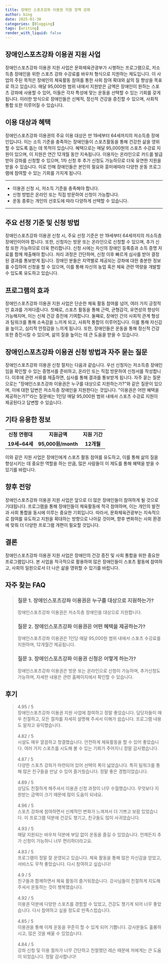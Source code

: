 ```yaml
---
title: 장애인 스포츠강좌 이용권 지원 정책 강화
author: bing
date: 2025-01-30
categories: [Blogging]
tags: [writing]
render_with_liquid: false
---
```



<h2 id='장애인스포츠강좌_이용권_지원사업'>장애인스포츠강좌 이용권 지원 사업</h2>

<p>장애인스포츠강좌 이용권 지원 사업은 문화체육관광부가 시행하는 프로그램으로, 저소득층 장애인을 위한 스포츠 강좌 수강료를 바우처 형식으로 지원하는 제도입니다. 이 사업의 주된 목적은 장애인의 체육활동 참여를 통한 사회 참여 확대와 삶의 질 향상을 목표로 하고 있습니다. 매달 95,000원 범위 내에서 지원받은 금액은 장애인이 원하는 스포츠 강좌에 사용할 수 있어, 이들은 각자 특성에 맞는 운동을 선택할 수 있는 기회를 갖게 됩니다. 이러한 방식으로 장애인들은 신체적, 정신적 건강을 증진할 수 있으며, 사회적 통합 또한 이루어질 수 있습니다.</p>

<h2 id='이용대상과_혜택'>이용 대상과 혜택</h2>

<p>장애인스포츠강좌 이용권의 주요 이용 대상은 만 19세부터 64세까지의 저소득층 장애인입니다. 이는 소득 기준을 충족하는 장애인들이 스포츠활동을 통해 건강한 삶을 영위할 수 있도록 돕는 데 목적이 있습니다. 혜택으로는 매달 95,000원의 스포츠 수강료 지원이 있으며, 이 지원은 연간 12개월 동안 지속됩니다. 이용자는 온라인으로 카드를 발급받아 강좌를 신청할 수 있으며, 1차 신청 후 추가 신청도 가능하므로 더욱 유연한 지원을 받을 수 있습니다. 이로 인해 장애인들은 본인의 필요와 흥미에따라 다양한 운동 프로그램에 참여할 수 있는 기회를 가지게 됩니다.</p>

<hr />

<ul>
    <li>이용권 신청 시, 저소득 기준을 충족해야 합니다.</li>
    <li>신청 방법은 온라인 또는 직접 방문하여 신청이 가능합니다.</li>
    <li>운동 종류는 개인의 선호도에 따라 다양하게 선택할 수 있습니다.</li>
</ul>

<hr />

<h2 id='선정기준_및_신청방법'>주요 선정 기준 및 신청 방법</h2>

<p>장애인스포츠강좌 이용권 신청 시, 주요 선정 기준은 만 19세부터 64세까지의 저소득층 장애인이어야 합니다. 또한, 신청자는 방문 또는 온라인으로 신청할 수 있으며, 추가 신청 또한 가능하므로 더욱 편리합니다. 신청 시에는 자신의 장애인 등록증과 소득 증명 자료를 함께 제출해야 합니다. 처리 과정은 간단하며, 신청 이후 빠르게 심사를 받아 결정된 결과를 통보받게 됩니다. 장애인 분들은 지역별로 제공되는 강좌에 대한 충분한 정보를 수집하여 신청을 할 수 있으며, 이를 통해 자신의 농업 혹은 체육 관련 역량을 개발할 수 있도록 유도하고 있습니다.</p>

<h2 id='프로그램의_효과'>프로그램의 효과</h2>

<p>장애인스포츠강좌 이용권 지원 사업은 단순한 체육 활동 참여를 넘어, 여러 가지 긍정적인 효과를 가져다줍니다. 첫째로, 스포츠 활동을 통해 근력, 균형감각, 유연성의 향상이 가능해지며, 이는 신체 건강 증진에 기여합니다. 둘째로, 장애인 간의 사회적 관계 형성과 팀워크를 통해 소속감을 느끼게 되고, 사회적 통합이 이루어집니다. 이를 통해 자신감을 높이고, 심리적 안정감을 느끼게 됩니다. 또한, 장애인들은 운동을 통해 정신적 건강 또한 증진시킬 수 있으며, 삶의 질을 높이는 데 큰 도움을 받을 수 있습니다.</p>

<h2 id='신청방법_자주_묻는_질문'>장애인스포츠강좌 이용권 신청 방법과 자주 묻는 질문</h2>

<p>장애인스포츠강좌 이용권 신청 절차는 다음과 같습니다. 우선 신청자는 저소득층 장애인임을 확인할 수 있는 증명서를 준비하고, 온라인 또는 직접 방문하여 신청서를 작성합니다. 이후에 관련 서류를 제출하면, 심사를 통해 결과를 통보받게 됩니다. 자주 묻는 질문으로는 "장애인스포츠강좌 이용권은 누구를 대상으로 지원하는가?"와 같은 질문이 있으며, 이에 대한 답변은 저소득층 장애인을 지원한다는 것입니다. "이용권은 어떤 혜택을 제공하는가?"라는 질문에는 1인당 매달 95,000원 범위 내에서 스포츠 수강료 지원이 제공된다고 답변할 수 있습니다.</p>

<h2 id='기타_정보'>기타 유용한 정보</h2>

<table>
    <tr>
        <td style="text-align: center; height: 17px;"><b>신청 연령대</b></td>
        <td style="text-align: center; height: 17px;"><b>지원금액</b></td>
        <td style="text-align: center; height: 17px;"><b>지원 기간</b></td>
    </tr>
    <tr>
        <td style="text-align: center; height: 17px;"><b>19세~64세</b></td>
        <td style="text-align: center; height: 17px;"><b>95,000원/month</b></td>
        <td style="text-align: center; height: 17px;"><b>12개월</b></td>
    </tr>
</table>

<p>이와 같은 지원 사업은 장애인에게 스포츠 활동 참여를 유도하고, 이를 통해 삶의 질을 향상시키는 데 중요한 역할을 하는 만큼, 많은 사람들이 이 제도를 통해 혜택을 받을 수 있기를 바랍니다.</p>

<h2 id='향후_전망'>향후 전망</h2>

<p>장애인스포츠강좌 이용권 지원 사업은 앞으로 더 많은 장애인들이 참여하게 될 것으로 기대됩니다. 프로그램을 통해 장애인들이 체육활동에 적극 참여하며, 이는 개인의 발전과 사회 통합을 동시에 이루는 중요한 기회입니다. 따라서, 문화체육관광부는 지속적으로 참여를 유도하고 지원을 확대하는 방향으로 나아갈 것이며, 향후 변화하는 사회 환경에 맞춰 더 다양한 프로그램 개편이 필요할 것입니다.</p>

<h2 id='결론'>결론</h2>

<p>장애인스포츠강좌 이용권 지원 사업은 장애인의 건강 증진 및 사회 통합을 위한 중요한 프로그램입니다. 본 사업을 적극적으로 활용하여 많은 장애인들이 스포츠 활동에 참여하고, 사회의 일원으로서 더 나은 삶을 영위할 수 있기를 바랍니다.</p>


<h2 id='자주_찾는_FAQ'>자주 찾는 FAQ</h2>
<div itemscope="" itemtype="https://schema.org/FAQPage"> 
<blockquote> 
<div itemscope="" itemprop="mainEntity" itemtype="https://schema.org/Question"> 
<h3 itemprop="name">질문 1. 장애인스포츠강좌 이용권은 누구를 대상으로 지원하는가?</h3> 
<div itemscope="" itemprop="acceptedAnswer" itemtype="https://schema.org/Answer"> 
<span itemprop="text"> 
<p>장애인스포츠강좌 이용권은 저소득층 장애인을 대상으로 지원합니다.</p> 
</span> 
</div> 
</div> 
<div itemscope="" itemprop="mainEntity" itemtype="https://schema.org/Question"> 
<h3 itemprop="name">질문 2. 장애인스포츠강좌 이용권은 어떤 혜택을 제공하는가?</h3> 
<div itemscope="" itemprop="acceptedAnswer" itemtype="https://schema.org/Answer"> 
<span itemprop="text"> 
<p>장애인스포츠강좌 이용권은 1인당 매달 95,000원 범위 내에서 스포츠 수강료를 지원하며, 12개월간 제공됩니다.</p> 
</span> 
</div> 
</div> 
<div itemscope="" itemprop="mainEntity" itemtype="https://schema.org/Question"> 
<h3 itemprop="name">질문 3. 장애인스포츠강좌 이용권 신청은 어떻게 하는가?</h3> 
<div itemscope="" itemprop="acceptedAnswer" itemtype="https://schema.org/Answer"> 
<span itemprop="text"> 
<p>장애인스포츠강좌 이용권은 방문 또는 온라인으로 신청이 가능하며, 추가신청도 가능하며, 자세한 내용은 관련 홈페이지에서 확인할 수 있습니다.</p> 
</span> 
</div> 
</div> 
</blockquote> 
</div>
<h2 id='후기'>후기</h2>
<div itemscope itemtype="https://schema.org/Product">
  <blockquote>
  <div itemprop="review" itemscope itemtype="https://schema.org/Review">
      <div itemprop="reviewRating" itemscope itemtype="https://schema.org/Rating"> <span itemprop="ratingValue">4.95</span> / <span itemprop="bestRating">5</span> </div>
      <span itemprop="reviewBody">장애인스포츠강좌 이용권 지원 사업에 참여하고 정말 좋았습니다. 담당자들이 매우 친절하고, 모든 절차를 자세히 설명해 주셔서 이해가 쉽습니다. 프로그램 내용도 알차고 유익했습니다.</span>
  </div>
  <br>
  <div itemprop="review" itemscope itemtype="https://schema.org/Review">
      <div itemprop="reviewRating" itemscope itemtype="https://schema.org/Rating"> <span itemprop="ratingValue">4.82</span> / <span itemprop="bestRating">5</span> </div>
      <span itemprop="reviewBody">시설도 매우 깔끔하고 청결했습니다. 안전하게 체육활동을 할 수 있어 좋았습니다. 여러 가지 스포츠를 시도해 볼 수 있는 기회가 주어지니 정말 감사했습니다.</span>
  </div>
  <br>
  <div itemprop="review" itemscope itemtype="https://schema.org/Review">
      <div itemprop="reviewRating" itemscope itemtype="https://schema.org/Rating"> <span itemprop="ratingValue">4.87</span> / <span itemprop="bestRating">5</span> </div>
      <span itemprop="reviewBody">다양한 스포츠 강좌가 마련되어 있어 선택의 폭이 넓었습니다. 특히 팀워크를 통해 많은 친구들을 만날 수 있어 즐거웠습니다. 정말 좋은 경험이었습니다.</span>
  </div>
  <br>
  <div itemprop="review" itemscope itemtype="https://schema.org/Review">
      <div itemprop="reviewRating" itemscope itemtype="https://schema.org/Rating"> <span itemprop="ratingValue">4.89</span> / <span itemprop="bestRating">5</span> </div>
      <span itemprop="reviewBody">상담도 친절하게 해주셔서 이용권 신청 과정이 너무 수월했습니다. 무엇보다 지원받는 금액이 크기 때문에 많이 도움이 되네요.</span>
  </div>
  <br>
  <div itemprop="review" itemscope itemtype="https://schema.org/Review">
      <div itemprop="reviewRating" itemscope itemtype="https://schema.org/Rating"> <span itemprop="ratingValue">4.96</span> / <span itemprop="bestRating">5</span> </div>
      <span itemprop="reviewBody">스포츠 강좌에 참여하면서 신체적인 변화가 느껴져서 더 기쁘고 보람 있었습니다. 이 프로그램 덕분에 건강도 챙기고, 친구들도 많이 사귀었습니다.</span>
  </div>
  <br>
  <div itemprop="review" itemscope itemtype="https://schema.org/Review">
      <div itemprop="reviewRating" itemscope itemtype="https://schema.org/Rating"> <span itemprop="ratingValue">4.93</span> / <span itemprop="bestRating">5</span> </div>
      <span itemprop="reviewBody">매달 지원되는 바우처 덕분에 부담 없이 운동을 즐길 수 있었습니다. 언제든지 추가 신청이 가능하니 너무 편리하더라고요.</span>
  </div>
  <br>
  <div itemprop="review" itemscope itemtype="https://schema.org/Review">
      <div itemprop="reviewRating" itemscope itemtype="https://schema.org/Rating"> <span itemprop="ratingValue">4.83</span> / <span itemprop="bestRating">5</span> </div>
      <span itemprop="reviewBody">프로그램이 정말 잘 운영되고 있습니다. 체육 활동을 통해 많은 자신감을 얻었고, 서비스도 무척 좋았습니다. 다시 참여하고 싶습니다!</span>
  </div>
  <br>
  <div itemprop="review" itemscope itemtype="https://schema.org/Review">
      <div itemprop="reviewRating" itemscope itemtype="https://schema.org/Rating"> <span itemprop="ratingValue">4.9</span> / <span itemprop="bestRating">5</span> </div>
      <span itemprop="reviewBody">친구들과 함께하면서 체육 활동이 즐거워졌습니다. 강사님들이 친절하게 지도해주셔서 운동하는 것이 행복했습니다.</span>
  </div>
  <br>
  <div itemprop="review" itemscope itemtype="https://schema.org/Review">
      <div itemprop="reviewRating" itemscope itemtype="https://schema.org/Rating"> <span itemprop="ratingValue">4.92</span> / <span itemprop="bestRating">5</span> </div>
      <span itemprop="reviewBody">이용권 덕분에 다양한 스포츠를 경험할 수 있었고, 건강도 챙기게 되어 너무 좋았습니다. 다시 참여하고 싶을 정도로 만족스럽습니다.</span>
  </div>
  <br>
  <div itemprop="review" itemscope itemtype="https://schema.org/Review">
      <div itemprop="reviewRating" itemscope itemtype="https://schema.org/Rating"> <span itemprop="ratingValue">4.85</span> / <span itemprop="bestRating">5</span> </div>
      <span itemprop="reviewBody">이용권을 통해 이제 운동을 꾸준히 할 수 있게 되어 기쁩니다. 강사분들도 훌륭하시고, 많은 것을 배울 수 있었습니다.</span>
  </div>
  <br>
  <div itemprop="review" itemscope itemtype="https://schema.org/Review">
      <div itemprop="reviewRating" itemscope itemtype="https://schema.org/Rating"> <span itemprop="ratingValue">4.84</span> / <span itemprop="bestRating">5</span> </div>
      <span itemprop="reviewBody">강좌 신청 및 이용 절차가 너무 간단하고 친절했던 레슨 때문에 저에게는 큰 도움이 되었습니다. 정말 감사합니다!</span>
  </div>
  </blockquote>
</div>

